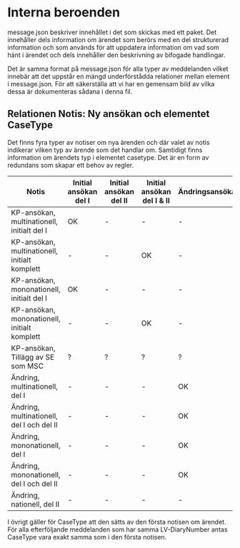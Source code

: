 Interna beroenden
=================


message.json beskriver innehållet i det som skickas med ett paket. Det innehåller dels information om ärendet som berörs med en del strukturerad information och som används för att uppdatera information om vad som hänt i ärendet och dels innehåller den beskrivning av bifogade handlingar.

Det är samma format på message.json för alla typer av meddelanden vilket innebär att det uppstår en mängd underförstådda relationer mellan element i message.json. För att säkerställa att vi har en gemensam bild av vilka dessa är dokumenteras sådana i denna fil.


Relationen Notis: Ny ansökan och elementet CaseType
---------------------------------------------------

Det finns fyra typer av notiser om nya ärenden och där valet av notis indikerar vilken typ av ärende som det handlar om. Samtidigt finns information om ärendets typ i elementet casetype. Det är en form av redundans som skapar ett behov av regler.

| Notis                                         | Initial ansökan del I | Initial ansökan del II | Initial ansökan del I & II | Ändringsansökan |
| --------------------------------------------- | --------------------- | ---------------------- | -------------------------- | --------------- |
| KP-ansökan, multinationell, initialt del I    | OK                    | -                      | -                          | -               |
| KP-ansökan, multinationell, initialt komplett | -                     | -                      | OK                         | -               |
| KP-ansökan, mononationell, initialt del I     | OK                    | -                      | -                          | -               |
| KP-ansökan, mononationell, initialt komplett  | -                     | -                      | OK                         | -               |
| KP-ansökan, Tillägg av SE som MSC             | ?                     | ?                      | ?                          | ?               |
| Ändring, multinationell, del I                | -                     | -                      | -                          | OK              |
| Ändring, multinationell, del I och del II     | -                     | -                      | -                          | OK              |
| Ändring, mononationell, del I                 | -                     | -                      | -                          | OK              |
| Ändring, mononationell, del I och del II      | -                     | -                      | -                          | OK              |
| Ändring, nationell, del II                    | -                     | -                      | -                          | -               |


I övrigt gäller för CaseType att den sätts av den första notisen om ärendet. För alla efterföljande meddelanden som har samma LV-DiaryNumber antas CaseType vara exakt samma som i den första notisen.

